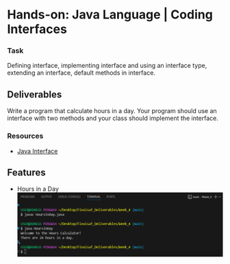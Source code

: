 # Hands-on: Java Language |  Coding Interfaces

### Task
Defining interface, implementing interface and using an interface type, extending an interface, default methods in interface.

## Deliverables
Write a program that calculate hours in a day. Your program should use an interface with two methods and your class should implement the interface.

### Resources
- [Java Interface](https://docs.oracle.com/javase/tutorial/java/IandI/index.html)


## Features
- Hours in a Day  
  ![Hours in a Day](screenshot/Hours_in_a_day.png)
